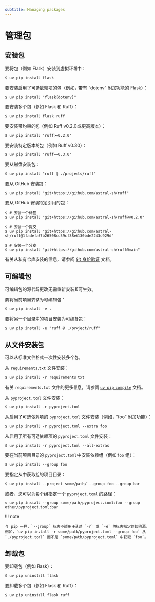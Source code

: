 ```yaml
---
subtitle: Managing packages
---
```


# 管理包

## 安装包

要将包（例如 Flask）安装到虚拟环境中：

```console
$ uv pip install flask
```

要安装启用了可选依赖项的包（例如，带有 “dotenv” 附加功能的 Flask）：

```console
$ uv pip install "flask[dotenv]"
```

要安装多个包（例如 Flask 和 Ruff）：

```console
$ uv pip install flask ruff
```

要安装带约束的包（例如 Ruff v0.2.0 或更高版本）：

```console
$ uv pip install 'ruff>=0.2.0'
```

要安装特定版本的包（例如 Ruff v0.3.0）：

```console
$ uv pip install 'ruff==0.3.0'
```

要从磁盘安装包：

```console
$ uv pip install "ruff @ ./projects/ruff"
```

要从 GitHub 安装包：

```console
$ uv pip install "git+https://github.com/astral-sh/ruff"
```

要从 GitHub 安装特定引用的包：

```console
$ # 安装一个标签
$ uv pip install "git+https://github.com/astral-sh/ruff@v0.2.0"

$ # 安装一个提交
$ uv pip install "git+https://github.com/astral-sh/ruff@1fadefa67b26508cc59cf38e6130bde2243c929d"

$ # 安装一个分支
$ uv pip install "git+https://github.com/astral-sh/ruff@main"
```

有关从私有仓库安装的信息，请参阅 [Git 身份验证](../concepts/authentication.md#git) 文档。

## 可编辑包

可编辑包的源代码更改无需重新安装即可生效。

要将当前项目安装为可编辑包：

```console
$ uv pip install -e .
```

要将另一个目录中的项目安装为可编辑包：

```console
$ uv pip install -e "ruff @ ./project/ruff"
```

## 从文件安装包

可以从标准文件格式一次性安装多个包。

从 `requirements.txt` 文件安装：

```console
$ uv pip install -r requirements.txt
```

有关 `requirements.txt` 文件的更多信息，请参阅 [`uv pip compile`](./compile.md) 文档。

从 `pyproject.toml` 文件安装：

```console
$ uv pip install -r pyproject.toml
```

从启用了可选依赖项的 `pyproject.toml` 文件安装（例如，“foo” 附加功能）：

```console
$ uv pip install -r pyproject.toml --extra foo
```

从启用了所有可选依赖项的 `pyproject.toml` 文件安装：

```console
$ uv pip install -r pyproject.toml --all-extras
```

要在当前项目目录的 `pyproject.toml` 中安装依赖组（例如 `foo` 组）：

```console
$ uv pip install --group foo
```

要指定从中获取组的项目目录：

```console
$ uv pip install --project some/path/ --group foo --group bar
```

或者，您可以为每个组指定一个 `pyproject.toml` 的路径：

```console
$ uv pip install --group some/path/pyproject.toml:foo --group other/pyproject.toml:bar
```

!!! note

    与 pip 一样，`--group` 标志不适用于通过 `-r` 或 `-e` 等标志指定的其他源。
    例如，`uv pip install -r some/path/pyproject.toml --group foo` 从 `./pyproject.toml` 而不是 `some/path/pyproject.toml` 中获取 `foo`。

## 卸载包

要卸载包（例如 Flask）：

```console
$ uv pip uninstall flask
```

要卸载多个包（例如 Flask 和 Ruff）：

```console
$ uv pip uninstall flask ruff
```
